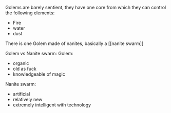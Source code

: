 Golems are barely sentient, they have one core from which they can control the following elements:
* Fire
* water
* dust

There is one Golem made of nanites, basically a [[nanite swarm]]

Golem vs Nanite swarm:
Golem:
* organic
* old as fuck
* knowledgeable of magic

Nanite swarm:
* artificial
* relatively new
* extremely intelligent with technology